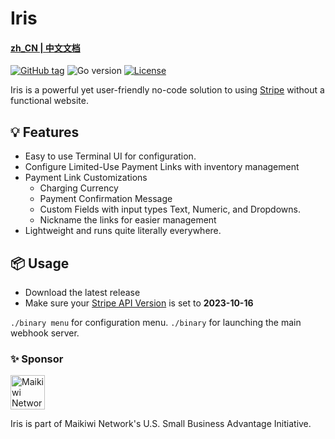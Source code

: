 # Iris 
#### [zh_CN | 中文文档](https://github.com/maikirakiwi/iris/blob/main/README_CN.md)

[![GitHub tag](https://img.shields.io/github/tag/maikirakiwi/iris?include_prereleases=&sort=semver&color=blue)](https://github.com/maikirakiwi/iris/releases/) 
![Go version](https://img.shields.io/github/go-mod/go-version/maikirakiwi/iris/main?label=go)
[![License](https://img.shields.io/badge/License-MIT-blue)](#license)

Iris is a powerful yet user-friendly no-code solution to using [Stripe](https://stripe.com) without a functional website.

## 💡 Features

- Easy to use Terminal UI for configuration. 
- Configure Limited-Use Payment Links with inventory management 
- Payment Link Customizations
    - Charging Currency
    - Payment Confirmation Message
    - Custom Fields with input types Text, Numeric, and Dropdowns.
    - Nickname the links for easier management
- Lightweight and runs quite literally everywhere.

## 📦 Usage

- Download the latest release
- Make sure your [Stripe API Version](https://dashboard.stripe.com/test/developers) is set to **2023-10-16**

`./binary menu` for configuration menu.
`./binary` for launching the main webhook server. 

### ✨ Sponsor

<img src="https://mai.kiwi/_app/immutable/assets/logo-de3ddbf3.png" alt="Maikiwi Network" width="55"/> 

Iris is part of Maikiwi Network's U.S. Small Business Advantage Initiative. 
